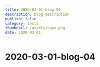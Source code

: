 ```yaml
---
title: 2020-03-01-blog-04
description: blog description
publish: false
category: test3
thumbnail: /assets/cape.png
date: 2020-03-01
---
```


# 2020-03-01-blog-04
